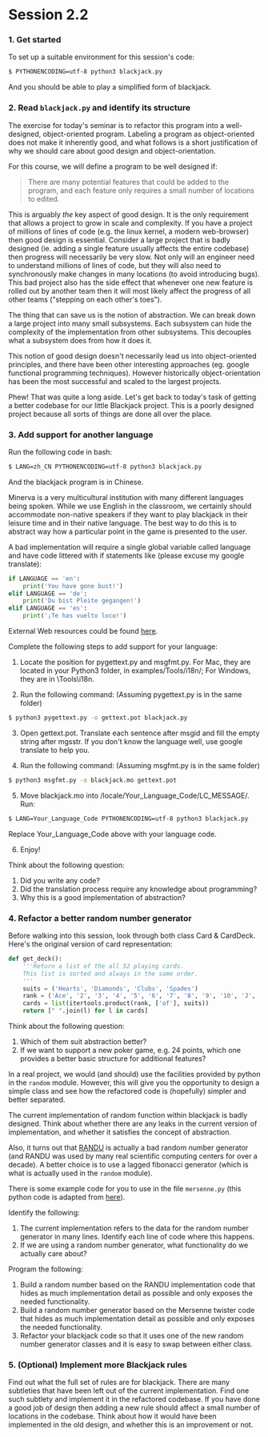# Session 2.2

### 1. Get started
To set up a suitable environment for this session's code:
```bash
$ PYTHONENCODING=utf-8 python3 blackjack.py
```
And you should be able to play a simplified form of blackjack.

### 2. Read `blackjack.py` and identify its structure

The exercise for today's seminar is to refactor this program into a well-designed, object-oriented program. Labeling a program as object-oriented does not make it inherently good, and what follows is a short justification of why we should care about good design and object-orientation.

For this course, we will define a program to be well designed if:
>There are many potential features that could be added to the program, and each feature only requires a small number of locations to edited.

This is arguably *the* key aspect of good design.  It is the only requirement that allows a project to grow in scale and complexity.  If you have a project of millions of lines of code (e.g. the linux kernel, a modern web-browser) then good design is essential.  Consider a large project that is badly designed (ie. adding a single feature usually affects the entire codebase) then progress will necessarily be very slow.  Not only will an engineer need to understand millions of lines of code, but they will also need to synchronously make changes in many locations (to avoid introducing bugs).  This bad project also has the side effect that whenever one new feature is rolled out by another team then it will most likely affect the progress of all other teams ("stepping on each other's toes").

The thing that can save us is the notion of abstraction.  We can break down a large project into many small subsystems.  Each subsystem can hide the complexity of the implementation from other subsystems. This decouples what a subsystem does from how it does it.  

This notion of good design doesn't necessarily lead us into object-oriented principles, and there have been other interesting approaches (eg. google functional programming techniques).  However historically object-orientation has been the most successful and scaled to the largest projects.

Phew! That was quite a long aside.  Let's get back to today's task of getting a better codebase for our little Blackjack project.  This is a poorly designed project because all sorts of things are done all over the place.

### 3. Add support for another language

Run the following code in bash:
```bash
$ LANG=zh_CN PYTHONENCODING=utf-8 python3 blackjack.py
```
And the blackjack program is in Chinese.

Minerva is a very multicultural institution with many different languages being spoken.  While we use English in the classroom, we certainly should accommodate non-native speakers if they want to play blackjack in their leisure time and in their native language. The best way to do this is to abstract way how a particular point in the game is presented to the user.

A bad implementation will require a single global variable called language and have code littered with if statements like (please excuse my google translate):

```python
if LANGUAGE == 'en':
    print('You have gone bust!')
elif LANGUAGE == 'de':
    print('Du bist Pleite gegangen!')
elif LANGUAGE == 'es':
    print('¡Te has vuelto loco!')
```

External Web resources could be found [here](https://inventwithpython.com/blog/2014/12/20/translate-your-python-3-program-with-the-gettext-module/).

Complete the following steps to add support for your language:
1. Locate the position for pygettext.py and msgfmt.py. For Mac, they are located in your Python3 folder, in examples/Tools/i18n/; For Windows, they are in \Tools\i18n.

2. Run the following command: (Assuming pygettext.py is in the same folder)
```bash
$ python3 pygettext.py -o gettext.pot blackjack.py
```

3. Open gettext.pot. Translate each sentence after msgid and fill the empty string after mgsstr. If you don't know the language well, use google translate to help you.

4. Run the following command: (Assuming msgfmt.py is in the same folder)
```bash
$ python3 msgfmt.py -o blackjack.mo gettext.pot
```

5. Move blackjack.mo into /locale/Your_Language_Code/LC_MESSAGE/. Run:
```bash
$ LANG=Your_Language_Code PYTHONENCODING=utf-8 python3 blackjack.py
```
Replace Your_Language_Code above with your language code.

6. Enjoy!

Think about the following question:
1. Did you write any code?
2. Did the translation process require any knowledge about programming?
3. Why this is a good implementation of abstraction?

### 4. Refactor a better random number generator

Before walking into this session, look through both class Card & CardDeck. Here's the original version of card representation:

```python
def get_deck():
    '''Return a list of the all 52 playing cards.
    This list is sorted and always in the same order.
    '''
    suits = ('Hearts', 'Diamonds', 'Clubs', 'Spades')
    rank = ('Ace', '2', '3', '4', '5', '6', '7', '8', '9', '10', 'J', 'Q', 'K')
    cards = list(itertools.product(rank, ['of'], suits))
    return [" ".join(l) for l in cards]
```

Think about the following question:
1. Which of them suit abstraction better?
2. If we want to support a new poker game, e.g. 24 points, which one provides a better basic structure for additional features?

In a real project, we would (and should) use the facilities provided by python in the `random` module. However, this will give you the opportunity to design a simple class and see how the refactored code is (hopefully) simpler and better separated.

The current implementation of random function within blackjack is badly designed. Think about whether there are any leaks in the current version of implementation, and whether it satisfies the concept of abstraction.

Also, it turns out that [RANDU](https://en.wikipedia.org/wiki/RANDU) is actually a bad random number generator (and RANDU was used by many real scientific computing centers for over a decade).  A better choice is to use a lagged fibonacci generator (which is what is actually used in the `random` module).

There is some example code for you to use in the file `mersenne.py` (this python code is adapted from [here](http://code.activestate.com/recipes/578056-mersenne-twister/)).

Identify the following:
1. The current implementation refers to the data for the random number generator in many lines. Identify each line of code where this happens.
2. If we are using a random number generator, what functionality do we actually care about?

Program the following:
1. Build a random number based on the RANDU implementation code that hides as much implementation detail as possible and only exposes the needed functionality.
2. Build a random number generator based on the Mersenne twister code that hides as much implementation detail as possible and only exposes the needed functionality.
3. Refactor your blackjack code so that it uses one of the new random number generator classes and it is easy to swap between either class.

### 5. (Optional) Implement more Blackjack rules

Find out what the full set of rules are for blackjack.  There are many subtleties that have been left out of the current implementation.  Find one such subtlety and implement it in the refactored codebase.  If you have done a good job of design then adding a new rule should affect a small number of locations in the codebase.  Think about how it would have been implemented in the old design, and whether this is an improvement or not.
